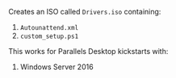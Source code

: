 Creates an ISO called `Drivers.iso` containing:

1. `Autounattend.xml`
2. `custom_setup.ps1`

This works for Parallels Desktop kickstarts with:
1. Windows Server 2016